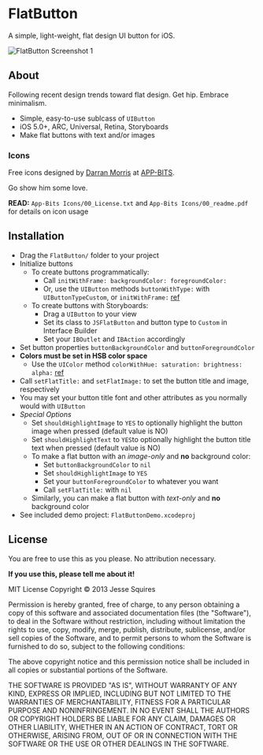 # FlatButton

A simple, light-weight, flat design UI button for iOS.

![FlatButton Screenshot 1][1]

## About

Following recent design trends toward flat design. Get hip. Embrace minimalism.

* Simple, easy-to-use sublcass of `UIButton`
* iOS 5.0+, ARC, Universal, Retina, Storyboards
* Make flat buttons with text and/or images

### Icons
Free icons designed by [Darran Morris](https://twitter.com/darranmorris) at [APP-BITS](http://app-bits.com). 

Go show him some love.

**READ:** `App-Bits Icons/00_License.txt` and `App-Bits Icons/00_readme.pdf` for details on icon usage

## Installation

* Drag the `FlatButton/` folder to your project
* Initialize buttons
	* To create buttons programmatically:
		* Call `initWithFrame: backgroundColor: foregroundColor:`
		* Or, use the `UIButton` methods `buttonWithType:` with `UIButtonTypeCustom`, or `initWithFrame:` [ref][2]
	* To create buttons with Storyboards:
		* Drag a `UIButton` to your view
		* Set its class to `JSFlatButton` and button type to `Custom` in Interface Builder
		* Set your `IBOutlet` and `IBAction` accordingly
* Set button properties `buttonBackgroundColor` and `buttonForegroundColor`
* **Colors must be set in HSB color space**
	* Use the `UIColor` method `colorWithHue: saturation: brightness: alpha:` [ref][3]
* Call `setFlatTitle:` and `setFlatImage:` to set the button title and image, respectively
* You may set your button title font and other attributes as you normally would with `UIButton`
* *Special Options*
	* Set `shouldHighlightImage` to `YES` to optionally highlight the button image when pressed (default value is NO)
	* Set `shouldHighlightText` to `YES`to optionally highlight the button title text when pressed (default value is NO)
	* To make a flat button with an *image-only* and **no** background color:
		* Set `buttonBackgroundColor` to `nil`
		* Set `shouldHighlightImage` to `YES`
		* Set your `buttonForegroundColor` to whatever you want
		* Call `setFlatTitle:` with `nil`
	* Similarly, you can make a flat button with *text-only* and **no** background color
* See included demo project: `FlatButtonDemo.xcodeproj` 

## License

You are free to use this as you please. No attribution necessary. 

**If you use this, please tell me about it!**

MIT License
Copyright &copy; 2013 Jesse Squires

Permission is hereby granted, free of charge, to any person obtaining a copy of this software and associated documentation files (the "Software"), to deal in the Software without restriction, including without limitation the rights to use, copy, modify, merge, publish, distribute, sublicense, and/or sell copies of the Software, and to permit persons to whom the Software is furnished to do so, subject to the following conditions:

The above copyright notice and this permission notice shall be included in all copies or substantial portions of the Software.

THE SOFTWARE IS PROVIDED "AS IS", WITHOUT WARRANTY OF ANY KIND, EXPRESS OR IMPLIED, INCLUDING BUT NOT LIMITED TO THE WARRANTIES OF MERCHANTABILITY, FITNESS FOR A PARTICULAR PURPOSE AND NONINFRINGEMENT. IN NO EVENT SHALL THE AUTHORS OR COPYRIGHT HOLDERS BE LIABLE FOR ANY CLAIM, DAMAGES OR OTHER LIABILITY, WHETHER IN AN ACTION OF CONTRACT, TORT OR OTHERWISE, ARISING FROM, OUT OF OR IN CONNECTION WITH THE SOFTWARE OR THE USE OR OTHER DEALINGS IN THE SOFTWARE.

[1]:https://raw.github.com/jessesquires/FlatButton/master/Screenshots/screenshot-iphone4.png

[2]:http://developer.apple.com/library/ios/#DOCUMENTATION/UIKit/Reference/UIButton_Class/UIButton/UIButton.html
[3]:http://developer.apple.com/library/ios/#documentation/uikit/reference/UIColor_Class/Reference/Reference.html